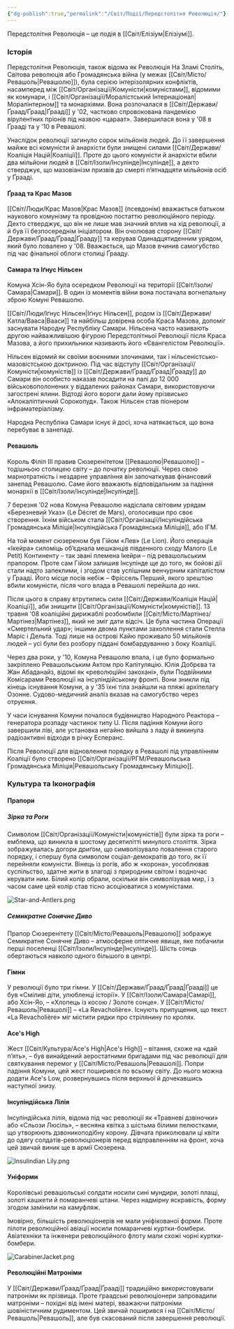 ```yaml
---
{"dg-publish":true,"permalink":"/Світ/Події/Передстолітня Революція/"}
---
```


Передстолітня Революція – це подія в [[Світ/Елізіум\|Елізіумі]].
### Історія
Передстолітня Революція, також відома як Революція На Зламі Століть, Світова революція або Громадянська війна (у межах [[Світ/Місто/Ревашоль\|Ревашолю]]), була серією інтерізолярних конфліктів, насамперед між [[Світ/Організації/Комуністи\|комуністами]], відомими як комунари, і [[Світ/Організації/Моралістський Інтернаціонал\|Моралінтерном]] та монархіями. Вона розпочалася в [[Світ/Держави/Ґраад/Ґраад\|Ґрааді]] у '02, частково спровокована пандемією вірулентних пріонів під назвою «цараат». Завершилася вона у '08 в Ґрааді та у '10 в Ревашолі.

Унаслідок революції загинуло сорок мільйонів людей. До її завершення майже всі комуністи й анархісти були знищені силами [[Світ/Держави/Коаліція Націй\|Коаліції]]. Проте до цього комуністи й анархісти вбили два мільйони людей в [[Світ/Ізоли/Інсулінде\|Інсулінде]], а дехто стверджує, що мазовіанізм призвів до смерті п’ятнадцяти мільйонів осіб у Ґрааді.
#### Ґраад та Крас Мазов
[[Світ/Люди/Крас Мазов\|Крас Мазов]] (псевдонім) вважається батьком наукового комунізму та провідною постаттю революційного періоду. Дехто стверджує, що він не лише мав значний вплив на хід революції, а й був її безпосереднім ініціатором. Він очолював сторону [[Світ/Держави/Ґраад/Ґраад\|Ґрааду]] та керував Одинадцятиденним урядом, який було повалено у '08. Вважається, що Мазов вчинив самогубство під час фінальної облоги столиці Ґрааду.
#### Самара та Іґнус Нільсен
Комуна Хсін-Яо була осередком Революції на території [[Світ/Ізоли/Самара\|Самари]]. В один із моментів війни вона постачала вогнепальну зброю Комуні Ревашолю.

[[Світ/Люди/Іґнус Нільсен\|Іґнус Нільсен]], родом із [[Світ/Держави/Катла/Вааса\|Вааси]] та найбільш довірена особа Краса Мазова, допоміг заснувати Народну Республіку Самари. Нільсена часто називають другою найважливішою фігурою Передстолітньої Революції після Краса Мазова, а його прихильники називають його «Євангелістом Революції».

Нільсен відомий як своїми воєнними злочинами, так і нільсеністсько-мазовістською доктриною. Під час відступу [[Світ/Організації/Комуністи\|комуністів]] із [[Світ/Держави/Ґраад/Ґраад\|Ґрааду]] до Самари він особисто наказав посадити на палі до 12 000 військовополонених у віддалених районах Самари, використовуючи загострені ялини. Відтоді його вороги дали йому прізвисько «Апокаліптичний Сорокопуд». Також Нільсен став піонером інфраматеріалізму.

Народна Республіка Самари існує й досі, хоча натякається, що вона перебуває в занепаді.
#### Ревашоль
Король Філіп III правив Сюзеренітетом [[Ревашолю\|Ревашолю]] – тодішньою столицею світу – до початку революції. Через свою марнотратність і нездарне управління він започаткував фінансовий занепад Ревашолю. Саме його вважають відповідальним за падіння монархії в [[Світ/Ізоли/Інсулінде\|Інсулінде]].

7 березня '02 нова Комуна Ревашолю надіслала світовим урядам «Березневий Указ» (Le Décret de Mars), оголосивши про своє створення. Їхнім військом стала [[Світ/Організації/Інсуліндійська Громадянська Міліція\|Інсуліндійська Громадянська Міліція]], або ІГМ.

На той момент сюзереном був Гійом «Лев» (Le Lion). Його операція «Ікейра» силоміць об’єднала мешканців південного сходу Малого (Le Petit) Континенту – так звані племена Ікейри – під ревашольським прапором. Проте сам Гійом залишив Інсулінде ще до того, як бойові дії стали надто запеклими, і згодом став успішним венчурним капіталістом у Ґрааді. Його місце посів небіж – Фріссель Перший, якого зрештою вбили комуністи, після чого влада в Ревашолі перейшла до них.

Після цього в справу втрутились сили [[Світ/Держави/Коаліція Націй\|Коаліції]], аби знищити [[Світ/Організації/Комуністи\|комуністів]]. 13 травня '08 коаліційні дирижаблі розбомбили [[Світ/Місто/Мартінез/Мартінез\|Мартінез]], який не зміг дати відсіч. Це була частина Операції «Смертельний удар»; іншими двома пунктами захоплення стали Стелла Маріс і Дельта. Тоді лише на острові Кайю проживало 50 мільйонів людей – усі були без розбору піддані бомбардуванню з боку Коаліції.

Через два роки, у '10, Комуна Ревашолю впала, і це було формально закріплено Ревашольським Актом про Капітуляцію. Юлія Добрєва та Жан Абаданайз, відомі як «революційні закохані», були Подвійними Комісарами Революції на інсуліндійському фронті. Вони зникли під кінець існування Комуни, а у '35 їхні тіла знайшли на пляжі архіпелагу Озонне. Судово-медичний аналіз вказав на самогубство через отруєння.

У часи існування Комуни почалося будівництво Народного Реактора – генератора розпаду частинок типу U. Після падіння Комуни його завершили ліві, але установка негайно вийшла з ладу й викинула радіоактивні відходи в річку Есперанс.

Після Революції для відновлення порядку в Ревашолі під управлінням Коаліції було створено [[Світ/Організації/РГМ/Ревашольська Громадянська Міліція\|Ревашольську Громадянську Міліцію]].
### Культура та Іконографія
#### Прапори
##### Зірка та Роги
Символом [[Світ/Організації/Комуністи\|комуністів]] були зірка та роги – емблема, що виникла в шостому десятилітті минулого століття. Зірка зображувалась догори дриґом, що символізувало повалення старого порядку, і спершу була символом соціал-демократів до того, як її перейняли комуністи. Вінець із рогів, або ж «корона», уособлював суспільство, здатне жити в злагоді з природним світом і водночас керувати ним. Білий колір обрали, оскільки він символізував мир, і з часом саме цей колір став тісно асоціюватися з комуністами.

![Star-and-Antlers.png](/img/user/imgs/Star-and-Antlers.png)
##### Семикратне Сонячне Диво
Прапор Сюзеренітету [[Світ/Місто/Ревашоль\|Ревашолю]] зображує Семикратне Сонячне Диво – атмосферне оптичне явище, яке побачили перші поселенці [[Світ/Ізоли/Інсулінде\|Інсулінде]]. Шість сонць обертаються навколо одного більшого в центрі.
#### Гімни
У революції було три гімни. У [[Світ/Держави/Ґраад/Ґраад\|Ґрааді]] це був «Сміливі діти, улюбленці історії». У [[Світ/Ізоли/Самара\|Самарі]], або Хсін-Яо, – «Хлопець із косою / Золоте сонце». У [[Світ/Місто/Ревашоль\|Ревашолі]] – «La Revacholière». Існують припущення, що текст «La Revacholière» міг містити рядки про стрілянину по кролях.
#### Ace's High
Жест [[Світ/Культура/Ace's High\|Ace's High]] – вітання, схоже на «дай п’ять», – був винайдений аеростатними бригадами під час революції для святкування перемог у [[Світ/Місто/Ревашоль\|Ревашолі]]. Попри падіння Комуни, цей жест поширився по всьому світу. До нього можна додати Ace's Low, розвернувшись після верхньої й дочекавшись наступної знизу.
#### Інсуліндійська Лілія
Інсуліндійська лілія, відома під час революції як «Травневі дзвіночки» або «Сльози Люсіль», – весняна квітка з шістьма білими пелюстками, що утворюють дзвоникоподібну корону. Дівчата приколювали ці квіти до одягу солдатів-революціонерів перед відправленням на фронт, хоча цей звичай виник ще в армії Сюзерена.

![Insulindian Lily.png](/img/user/imgs/Insulindian%20Lily.png)
#### Уніформи
Королівські ревашольські солдати носили сині мундири, золоті плащі, золоті кашкети й помаранчеві штани. Через надмірну яскравість, форму згодом замінили на камуфляж.

Імовірно, більшість революціонерів не мали уніфікованої форми. Проте пілоти революційної авіації носили помаранчеві куртки-бомбери. Авіатехніки та інженери революційного флоту мали схожі чорні куртки-бомбери.

![CarabinerJacket.png](/img/user/imgs/CarabinerJacket.png)
#### Революційні Матроніми
У [[Світ/Держави/Ґраад/Ґраад\|Ґрааді]] традиційно використовували патроніми як прізвища. Проте ґраадські революціонери запровадили матроніми – похідні від імені матері, вважаючи патроніми шовіністичним рудиментом. Цей звичай поширився і на [[Світ/Місто/Ревашоль\|Ревашоль]], але був скасований після завершення революції.